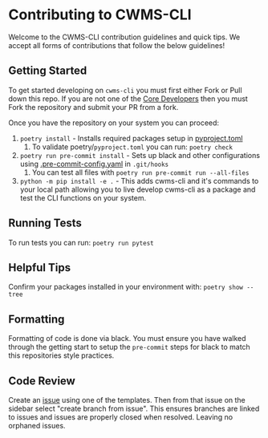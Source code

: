 # Contributing to CWMS-CLI

Welcome to the CWMS-CLI contribution guidelines and quick tips. We accept all forms of contributions that follow the below guidelines!

## Getting Started

To get started developing on `cwms-cli` you must first either Fork or Pull down this repo. If you are not one of the [Core Developers](/CONTRIBUTORS.md) then you must Fork the repository and submit your PR from a fork. 

Once you have the repository on your system you can proceed:

1. `poetry install` - Installs required packages setup in [pyproject.toml](/pyproject.toml)
   1. To validate poetry/`pyproject.toml` you can run: `poetry check`
2. `poetry run pre-commit install` - Sets up black and other configurations using [.pre-commit-config.yaml](/.pre-commit-config.yaml) in `.git/hooks`
   1. You can test all files with `poetry run pre-commit run --all-files`
3. `python -m pip install -e .` - This adds cwms-cli and it's commands to your local path allowing you to live develop cwms-cli as a package and test the CLI functions on your system.

## Running Tests

To run tests you can run: `poetry run pytest`

## Helpful Tips

Confirm your packages installed in your environment with:
`poetry show --tree`

## Formatting

Formatting of code is done via black. You must ensure you have walked through the getting start to setup the `pre-commit` steps for black to match this repositories style practices.  

## Code Review

Create an [issue](https://github.com/hydrologicengineeringcenter/cwms-cli/issues) using one of the templates. Then from that issue on the sidebar select "create branch from issue". This ensures branches are linked to issues and issues are properly closed when resolved. Leaving no orphaned issues.  
